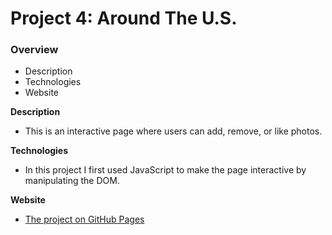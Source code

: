 # Project 4: Around The U.S.

### Overview

- Description
- Technologies
- Website

**Description**

- This is an interactive page where users can add, remove, or like photos.

**Technologies**

- In this project I first used JavaScript to make the page interactive by manipulating the DOM.

**Website**

- [The project on GitHub Pages](https://galon7.github.io/web_project_4/)
